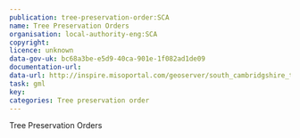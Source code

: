 ```yaml
---
publication: tree-preservation-order:SCA
name: Tree Preservation Orders
organisation: local-authority-eng:SCA
copyright: 
licence: unknown
data-gov-uk: bc68a3be-e5d9-40ca-901e-1f082ad1de09
documentation-url: 
data-url: http://inspire.misoportal.com/geoserver/south_cambridgshire_tree_preservation_orders_polygon/wfs?service=wfs&version=2.0.0&request=GetFeature&typename=south_cambridgshire_tree_preservation_orders_polygon:south_cambridgshire_tree_preservation_orders_polygon&outputFormat=GML2
task: gml
key: 
categories: Tree preservation order
---
```


Tree Preservation Orders

